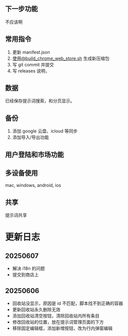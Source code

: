## 下一步功能

不应该啊

## 常用指令

1. 更新 manifest.json 
2. 使用@build_chrome_web_store.sh 生成新压缩包
3. 写 git commit 并提交
4. 写 releases 说明，

## 数据

已经保存提示词搜索，和分页显示。

## 备份

1. 添加 google 云盘、icloud 等同步
2. 添加导入/导出功能


## 用户登陆和市场功能



## 多设备使用

mac, windows, android, ios

## 共享

提示词共享

# 更新日志

## 20250607

- 解决 i18n 的问题
- 提交到商店上

## 20250606

- 回收站没显示，原因是 id 不匹配，脚本找不到正确的容器
- 更新回收站永久删除无效
- 添加回收站清空按钮，清除回收站内所有条目
- 修改回收站的位置，放在提示词管理页面的下方
- 移除固定编辑框，添加新增按钮，改为行内弹窗编辑
